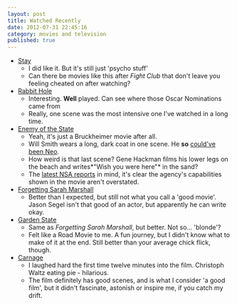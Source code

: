 ```yaml
---
layout: post
title: Watched Recently
date: 2012-07-31 22:45:16
category: movies and television
published: true
---
```


* [Stay](http://www.imdb.com/title/tt0371257/)
	* I did like it. But it's still just 'psycho stuff'
	* Can there be movies like this after *Fight Club* that don't leave you feeling cheated on after watching?
* [Rabbit Hole](http://www.imdb.com/title/tt0935075/)
	* Interesting. **Well** played. Can see where those Oscar Nominations came from
	* Really, one scene was the most intensive one I've watched in a long time. 
* [Enemy of the State](http://www.imdb.com/title/tt0120660/)
	* Yeah, it's just a Bruckheimer movie after all.
	* Will Smith wears a long, dark coat in one scene. He **so** [could've been Neo](http://www.toptenz.net/10-actors-who-passed-on-movie-roles.php).
	* How weird is that last scene? Gene Hackman films his lower legs on the beach and writes*"Wish you were here"* in the sand?
	* The [latest NSA reports](http://www.wired.com/search?query=NSA&cx=010858178366868418930%3Afk33zkiunj8&cof=FORID%3A9&ie=UTF-8) in mind, it's clear the agency's capabilities shown in the movie aren't overstated.
* [Forgetting Sarah Marshall](http://www.imdb.com/title/tt0800039/)
	* Better than I expected, but still not what you call a 'good movie'. Jason Segel isn't that good of an actor, but apparently he can write okay. 
* [Garden State](http://www.imdb.com/title/tt0333766/)
	* Same as *Forgetting Sarah Marshall*, but better. Not so... 'blonde'?
	* Felt like a Road Movie to me. A fun journey, but I didn't know what to make of it at the end. Still better than your average chick flick, though.
* [Carnage](http://www.imdb.com/title/tt1692486/)
	* I laughed hard the first time twelve minutes into the film. Christoph Waltz eating pie - hilarious. 
	* The film definitely has good scenes, and is what I consider 'a good film', but it  didn't fascinate, astonish or inspire me, if you catch my drift.